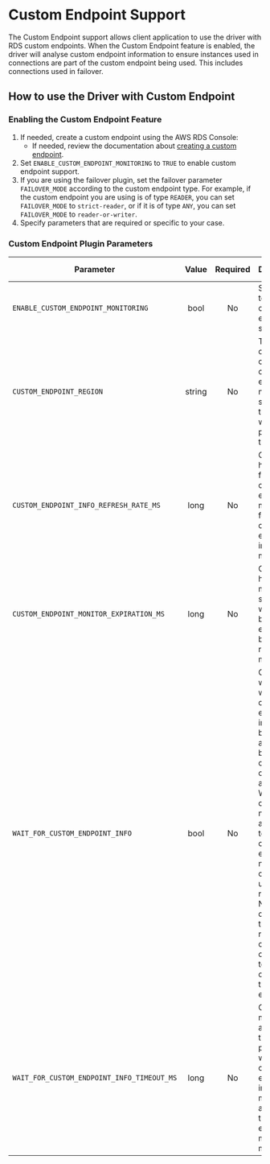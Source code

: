 # Custom Endpoint Support

The Custom Endpoint support allows client application to use the driver with RDS custom endpoints. When the Custom Endpoint feature is enabled, the driver will analyse custom endpoint information to ensure instances used in connections are part of the custom endpoint being used. This includes connections used in failover.

## How to use the Driver with Custom Endpoint

### Enabling the Custom Endpoint Feature

1. If needed, create a custom endpoint using the AWS RDS Console:
   - If needed, review the documentation about [creating a custom endpoint](https://docs.aws.amazon.com/AmazonRDS/latest/AuroraUserGuide/aurora-custom-endpoint-creating.html).
2. Set `ENABLE_CUSTOM_ENDPOINT_MONITORING` to `TRUE` to enable custom endpoint support.
3. If you are using the failover plugin, set the failover parameter `FAILOVER_MODE` according to the custom endpoint type. For example, if the custom endpoint you are using is of type `READER`, you can set `FAILOVER_MODE` to `strict-reader`, or if it is of type `ANY`, you can set `FAILOVER_MODE` to `reader-or-writer`.
4. Specify parameters that are required or specific to your case.

### Custom Endpoint Plugin Parameters

| Parameter                                  | Value  | Required | Description                                                                                                                                                                                                                                                                                                                          | Default Value         | Example Value |
| ------------------------------------------ | :----: | :------: | :----------------------------------------------------------------------------------------------------------------------------------------------------------------------------------------------------------------------------------------------------------------------------------------------------------------------------------- | --------------------- | ------------- |
| `ENABLE_CUSTOM_ENDPOINT_MONITORING`        |  bool  |    No    | Set to TRUE to enable custom endpoint support.                                                                                                                                                                                                                                                                                       | `FALSE`               | `TRUE`        |
| `CUSTOM_ENDPOINT_REGION`                   | string |    No    | The region of the cluster's custom endpoints. If not specified, the region will be parsed from the URL.                                                                                                                                                                                                                              | `N/A`                 | `us-west-1`   |
| `CUSTOM_ENDPOINT_INFO_REFRESH_RATE_MS`     |  long  |    No    | Controls how frequently custom endpoint monitors fetch custom endpoint info, in milliseconds.                                                                                                                                                                                                                                        | `30000`               | `20000`       |
| `CUSTOM_ENDPOINT_MONITOR_EXPIRATION_MS`    |  long  |    No    | Controls how long a monitor should run without use before expiring and being removed, in milliseconds.                                                                                                                                                                                                                               | `900000` (15 minutes) | `600000`      |
| `WAIT_FOR_CUSTOM_ENDPOINT_INFO`            |  bool  |    No    | Controls whether to wait for custom endpoint info to become available before connecting or executing a method. Waiting is only necessary if a connection to a given custom endpoint has not been opened or used recently. Note that disabling this may result in occasional connections to instances outside of the custom endpoint. | `true`                | `true`        |
| `WAIT_FOR_CUSTOM_ENDPOINT_INFO_TIMEOUT_MS` |  long  |    No    | Controls the maximum amount of time that the plugin will wait for custom endpoint info to be made available by the custom endpoint monitor, in milliseconds.                                                                                                                                                                         | `5000`                | `7000`        |
